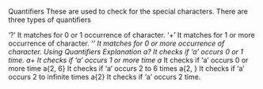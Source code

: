 Quantifiers
These are used to check for the special characters. There are three types of quantifiers

‘?’ It matches for 0 or 1 occurrence of character.
‘+’ It matches for 1 or more occurrence of character.
‘*’ It matches for 0 or more occurrence of character.
Using Quantifiers	Explanation
a?	It checks if ‘a’ occurs 0 or 1 time.
a+	It checks if ‘a’ occurs 1 or more time
a*	It checks if ‘a’ occurs 0 or more time
a{2, 6}	It checks if ‘a’ occurs 2 to 6 times
a{2, }	It checks if ‘a’ occurs 2 to infinite times
a{2}	It checks if ‘a’ occurs 2 time.